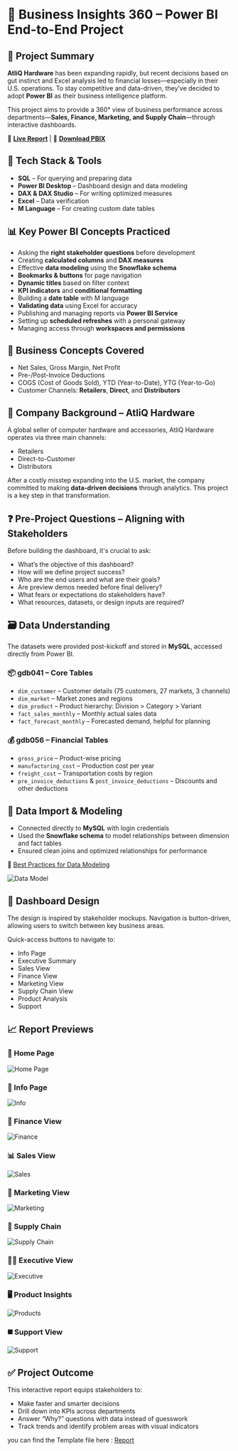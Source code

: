
# 🚀 Business Insights 360 – Power BI End-to-End Project

## 🧠 Project Summary

**AtliQ Hardware** has been expanding rapidly, but recent decisions based on gut instinct and Excel analysis led to financial losses—especially in their U.S. operations. To stay competitive and data-driven, they’ve decided to adopt **Power BI** as their business intelligence platform.

This project aims to provide a 360° view of business performance across departments—**Sales, Finance, Marketing, and Supply Chain**—through interactive dashboards. 

🔗 **[Live Report](https://www.novypro.com/project/atliq-hardware-business-insights-360)** | 📁 **[Download PBIX](https://github.com/Naveen-S6/Business_Insights_360/blob/main/Report/360.pbix)**

## 🔧 Tech Stack & Tools

- **SQL** – For querying and preparing data  
- **Power BI Desktop** – Dashboard design and data modeling  
- **DAX & DAX Studio** – For writing optimized measures  
- **Excel** – Data verification   
- **M Language** – For creating custom date tables  

## 📊 Key Power BI Concepts Practiced

- Asking the **right stakeholder questions** before development  
- Creating **calculated columns** and **DAX measures**  
- Effective **data modeling** using the **Snowflake schema**  
- **Bookmarks & buttons** for page navigation  
- **Dynamic titles** based on filter context  
- **KPI indicators** and **conditional formatting**  
- Building a **date table** with M language  
- **Validating data** using Excel for accuracy  
- Publishing and managing reports via **Power BI Service**  
- Setting up **scheduled refreshes** with a personal gateway  
- Managing access through **workspaces and permissions**  

## 🧠 Business Concepts Covered

- Net Sales, Gross Margin, Net Profit  
- Pre-/Post-Invoice Deductions  
- COGS (Cost of Goods Sold), YTD (Year-to-Date), YTG (Year-to-Go)  
- Customer Channels: **Retailers**, **Direct**, and **Distributors**

## 🏢 Company Background – AtliQ Hardware

A global seller of computer hardware and accessories, AtliQ Hardware operates via three main channels:

- Retailers  
- Direct-to-Customer  
- Distributors

After a costly misstep expanding into the U.S. market, the company committed to making **data-driven decisions** through analytics. This project is a key step in that transformation.

## ❓ Pre-Project Questions – Aligning with Stakeholders

Before building the dashboard, it's crucial to ask:

- What’s the objective of this dashboard?  
- How will we define project success?  
- Who are the end users and what are their goals?  
- Are preview demos needed before final delivery?  
- What fears or expectations do stakeholders have?  
- What resources, datasets, or design inputs are required?

## 🗃️ Data Understanding

The datasets were provided post-kickoff and stored in **MySQL**, accessed directly from Power BI.

### 📦 gdb041 – Core Tables

- `dim_customer` – Customer details (75 customers, 27 markets, 3 channels)  
- `dim_market` – Market zones and regions  
- `dim_product` – Product hierarchy: Division > Category > Variant  
- `fact_sales_monthly` – Monthly actual sales data  
- `fact_forecast_monthly` – Forecasted demand, helpful for planning

### 💰 gdb056 – Financial Tables

- `gross_price` – Product-wise pricing  
- `manufacturing_cost` – Production cost per year  
- `freight_cost` – Transportation costs by region  
- `pre_invoice_deductions` & `post_invoice_deductions` – Discounts and other deductions

## 🔌 Data Import & Modeling

- Connected directly to **MySQL** with login credentials  
- Used the **Snowflake schema** to model relationships between dimension and fact tables  
- Ensured clean joins and optimized relationships for performance  

🔗 [Best Practices for Data Modeling](https://addendanalytics.com/blog/data-modelling-best-practices/)

![Data Model](https://github.com/varun0906-da/BI-360-Insights/blob/main/Data_Model_Page.png)

## 🎨 Dashboard Design

The design is inspired by stakeholder mockups. Navigation is button-driven, allowing users to switch between key business areas.

Quick-access buttons to navigate to:

- Info Page  
- Executive Summary  
- Sales View  
- Finance View  
- Marketing View  
- Supply Chain View  
- Product Analysis  
- Support  

## 📈 Report Previews
### 📍 Home Page
![Home Page](https://github.com/varun0906-da/BI-360-Insights/blob/main/Landing_Page.png)

### 🧭 Info Page  
![Info](https://github.com/varun0906-da/BI-360-Insights/blob/main/Info_Page.png)

### 💸 Finance View  
![Finance](https://github.com/varun0906-da/BI-360-Insights/blob/main/Finance_Page.png)

### 📊 Sales View  
![Sales](https://github.com/varun0906-da/BI-360-Insights/blob/main/Sales_Page.png)

### 📣 Marketing View  
![Marketing](https://github.com/varun0906-da/BI-360-Insights/blob/main/Marketing_Page.png)

### 🚚 Supply Chain  
![Supply Chain](https://github.com/varun0906-da/BI-360-Insights/blob/main/Supply_Chain_Page.png)

### 🧑‍💼 Executive View  
![Executive](https://github.com/varun0906-da/BI-360-Insights/blob/main/Executive_Page.png)

### 🖥️ Product Insights  
![Products](https://github.com/varun0906-da/BI-360-Insights/blob/main/Product_Page.png)

### ◼️ Support View  
![Support](https://github.com/varun0906-da/BI-360-Insights/blob/main/Support_Page.png)

## ✅ Project Outcome

This interactive report equips stakeholders to:

- Make faster and smarter decisions  
- Drill down into KPIs across departments  
- Answer “Why?” questions with data instead of guesswork  
- Track trends and identify problem areas with visual indicators

you can find the Template file here : [Report](https://github.com/varun0906-da/BI-360-Insights/blob/main/chapter_7_bi360_vp_p%26l_structure_12.12_Executive_view.pbit)

